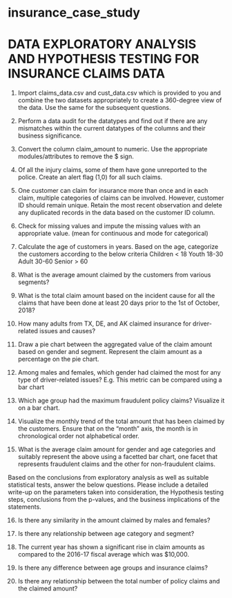 # insurance_case_study

# DATA EXPLORATORY ANALYSIS AND HYPOTHESIS TESTING FOR INSURANCE CLAIMS DATA

1. Import claims_data.csv and cust_data.csv which is provided to you and combine the two datasets appropriately to create a 360-degree view of the data. Use the same for the subsequent questions.

2. Perform a data audit for the datatypes and find out if there are any mismatches within the current datatypes of the columns and their business significance.

3. Convert the column claim_amount to numeric. Use the appropriate modules/attributes to remove the $ sign.

4. Of all the injury claims, some of them have gone unreported to the police. Create an alert flag (1,0) for all such claims.

5. One customer can claim for insurance more than once and in each claim, multiple categories of claims can be involved. However, customer ID should remain unique. Retain the most recent observation and delete any duplicated records in the data based on the customer ID column.

6. Check for missing values and impute the missing values with an appropriate value. (mean for continuous and mode for categorical)

7. Calculate the age of customers in years. Based on the age, categorize the customers according to the below criteria
   Children < 18
   Youth 18-30
   Adult 30-60
   Senior > 60
   
9. What is the average amount claimed by the customers from various segments?

10. What is the total claim amount based on the incident cause for all the claims that have been done at least 20 days prior to the 1st of October, 2018?

11. How many adults from TX, DE, and AK claimed insurance for driver-related issues and causes?

12. Draw a pie chart between the aggregated value of the claim amount based on gender and segment. Represent the claim amount as a percentage on the pie chart.

12. Among males and females, which gender had claimed the most for any type of driver-related issues? E.g. This metric can be compared using a bar chart

13. Which age group had the maximum fraudulent policy claims? Visualize it on a bar chart.

14. Visualize the monthly trend of the total amount that has been claimed by the customers. Ensure that on the “month” axis, the month is in chronological order not alphabetical order.

15. What is the average claim amount for gender and age categories and suitably represent the above using a facetted bar chart, one facet that represents fraudulent claims and the other for non-fraudulent claims.


Based on the conclusions from exploratory analysis as well as suitable statistical tests, answer the below questions. Please include a detailed write-up on the parameters taken into consideration, the Hypothesis
testing steps, conclusions from the p-values, and the business implications of the statements.

16. Is there any similarity in the amount claimed by males and females?

17. Is there any relationship between age category and segment?

18. The current year has shown a significant rise in claim amounts as compared to the 2016-17 fiscal average which was $10,000.

19. Is there any difference between age groups and insurance claims?

20. Is there any relationship between the total number of policy claims and the claimed amount?





